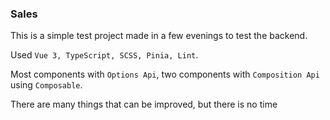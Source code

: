 ### Sales

This is a simple test project made in a few evenings to test the backend.

Used `Vue 3, TypeScript, SCSS, Pinia, Lint`.

Most components with `Options Api`, two components with `Composition Api` using `Composable`.

There are many things that can be improved, but there is no time
